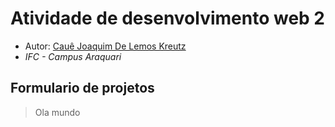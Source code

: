 # Atividade de desenvolvimento web 2
- Autor: [Cauê Joaquim De Lemos Kreutz](https://github.com/cauejlk)
- *IFC - Campus Araquari*
## Formulario de projetos
> Ola mundo